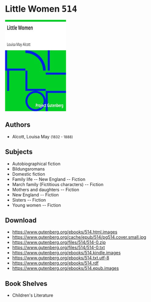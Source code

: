# Little Women <kbd>514</kbd>

![](./cover.medium.jpg "")

## Authors


 - Alcott, Louisa May <small>(1832 - 1888)</small>

## Subjects


 - Autobiographical fiction
 - Bildungsromans
 - Domestic fiction
 - Family life -- New England -- Fiction
 - March family (Fictitious characters) -- Fiction
 - Mothers and daughters -- Fiction
 - New England -- Fiction
 - Sisters -- Fiction
 - Young women -- Fiction

## Download


 - https://www.gutenberg.org/ebooks/514.html.images
 - https://www.gutenberg.org/cache/epub/514/pg514.cover.small.jpg
 - https://www.gutenberg.org/files/514/514-0.zip
 - https://www.gutenberg.org/files/514/514-0.txt
 - https://www.gutenberg.org/ebooks/514.kindle.images
 - https://www.gutenberg.org/ebooks/514.txt.utf-8
 - https://www.gutenberg.org/ebooks/514.rdf
 - https://www.gutenberg.org/ebooks/514.epub.images

## Book Shelves


 - Children's Literature
